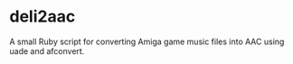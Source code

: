 deli2aac
========

A small Ruby script for converting Amiga game music files into AAC using uade and afconvert.